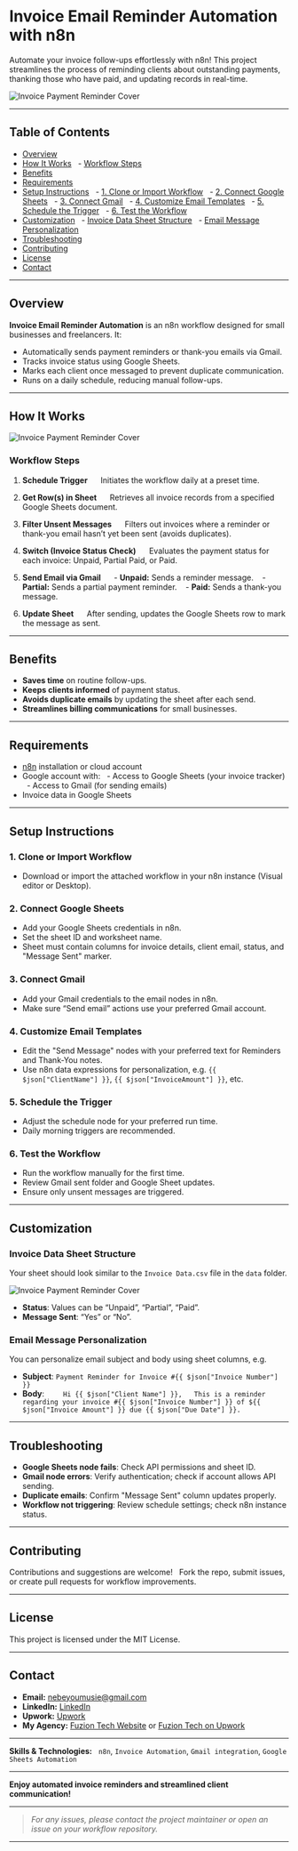 # Invoice Email Reminder Automation with n8n


Automate your invoice follow-ups effortlessly with n8n! This project streamlines the process of reminding clients about outstanding payments, thanking those who have paid, and updating records in real-time.

![Invoice Payment Reminder Cover](./images/Invoice%20Payment%20Reminder%20Cover.png)


***


## Table of Contents


- [Overview](#overview)
- [How It Works](#how-it-works)
  - [Workflow Steps](#workflow-steps)
- [Benefits](#benefits)
- [Requirements](#requirements)
- [Setup Instructions](#setup-instructions)
  - [1. Clone or Import Workflow](#1-clone-or-import-workflow)
  - [2. Connect Google Sheets](#2-connect-google-sheets)
  - [3. Connect Gmail](#3-connect-gmail)
  - [4. Customize Email Templates](#4-customize-email-templates)
  - [5. Schedule the Trigger](#5-schedule-the-trigger)
  - [6. Test the Workflow](#6-test-the-workflow)
- [Customization](#customization)
  - [Invoice Data Sheet Structure](#invoice-data-sheet-structure)
  - [Email Message Personalization](#email-message-personalization)
- [Troubleshooting](#troubleshooting)
- [Contributing](#contributing)
- [License](#license)
- [Contact](#contact)


***


## Overview


**Invoice Email Reminder Automation** is an n8n workflow designed for small businesses and freelancers. It:


- Automatically sends payment reminders or thank-you emails via Gmail.
- Tracks invoice status using Google Sheets.
- Marks each client once messaged to prevent duplicate communication.
- Runs on a daily schedule, reducing manual follow-ups.


***


## How It Works

![Invoice Payment Reminder Cover](./images/Invoice%20Payment%20Reminder.png)

### Workflow Steps


1. **Schedule Trigger**  
   Initiates the workflow daily at a preset time.


2. **Get Row(s) in Sheet**  
   Retrieves all invoice records from a specified Google Sheets document.


3. **Filter Unsent Messages**  
   Filters out invoices where a reminder or thank-you email hasn’t yet been sent (avoids duplicates).


4. **Switch (Invoice Status Check)**  
   Evaluates the payment status for each invoice: Unpaid, Partial Paid, or Paid.


5. **Send Email via Gmail**  
   - **Unpaid:** Sends a reminder message.
   - **Partial:** Sends a partial payment reminder.
   - **Paid:** Sends a thank-you message.


6. **Update Sheet**  
   After sending, updates the Google Sheets row to mark the message as sent.


***


## Benefits


- **Saves time** on routine follow-ups.
- **Keeps clients informed** of payment status.
- **Avoids duplicate emails** by updating the sheet after each send.
- **Streamlines billing communications** for small businesses.


***


## Requirements


- [n8n](https://n8n.io/) installation or cloud account
- Google account with:
  - Access to Google Sheets (your invoice tracker)
  - Access to Gmail (for sending emails)
- Invoice data in Google Sheets


***


## Setup Instructions


### 1. Clone or Import Workflow


- Download or import the attached workflow in your n8n instance (Visual editor or Desktop).


### 2. Connect Google Sheets


- Add your Google Sheets credentials in n8n.
- Set the sheet ID and worksheet name.
- Sheet must contain columns for invoice details, client email, status, and "Message Sent" marker.


### 3. Connect Gmail


- Add your Gmail credentials to the email nodes in n8n.
- Make sure “Send email” actions use your preferred Gmail account.


### 4. Customize Email Templates


- Edit the "Send Message" nodes with your preferred text for Reminders and Thank-You notes.
- Use n8n data expressions for personalization, e.g. `{{ $json["ClientName"] }}`, `{{ $json["InvoiceAmount"] }}`, etc.


### 5. Schedule the Trigger


- Adjust the schedule node for your preferred run time.
- Daily morning triggers are recommended.


### 6. Test the Workflow


- Run the workflow manually for the first time.
- Review Gmail sent folder and Google Sheet updates.
- Ensure only unsent messages are triggered.


***


## Customization


### Invoice Data Sheet Structure


Your sheet should look similar to the `Invoice Data.csv` file in the `data` folder.

![Invoice Payment Reminder Cover](./images/Invoice%20Spreadsheet.png)


- **Status**: Values can be “Unpaid”, “Partial”, “Paid”.
- **Message Sent**: “Yes” or “No”.


### Email Message Personalization


You can personalize email subject and body using sheet columns, e.g.


- **Subject**: `Payment Reminder for Invoice #{{ $json["Invoice Number"] }}`
- **Body**:  
  ```
  Hi {{ $json["Client Name"] }},
  This is a reminder regarding your invoice #{{ $json["Invoice Number"] }} of ${{ $json["Invoice Amount"] }} due {{ $json["Due Date"] }}.
  ```
***


## Troubleshooting


- **Google Sheets node fails**: Check API permissions and sheet ID.
- **Gmail node errors**: Verify authentication; check if account allows API sending.
- **Duplicate emails**: Confirm "Message Sent" column updates properly.
- **Workflow not triggering**: Review schedule settings; check n8n instance status.


***


## Contributing


Contributions and suggestions are welcome!  
Fork the repo, submit issues, or create pull requests for workflow improvements.


***


## License


This project is licensed under the MIT License.


***


## Contact

- **Email:** nebeyoumusie@gmail.com
- **LinkedIn:** [LinkedIn](https://www.linkedin.com/in/nebeyou-musie)  
- **Upwork:** [Upwork](https://www.upwork.com/freelancers/~017ff01729e3cd26e0?mp_source=share)  
- **My Agency:** [Fuzion Tech Website](https://fuzion-tech.com/) or [Fuzion Tech on Upwork](https://www.upwork.com/agencies/1948388369189366041/)


***


**Skills & Technologies:**  
`n8n`, `Invoice Automation`, `Gmail integration`, `Google Sheets Automation`


***


**Enjoy automated invoice reminders and streamlined client communication!**


***


> _For any issues, please contact the project maintainer or open an issue on your workflow repository._


***
